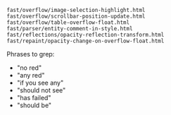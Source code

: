 ```
fast/overflow/image-selection-highlight.html
fast/overflow/scrollbar-position-update.html
fast/overflow/table-overflow-float.html
fast/parser/entity-comment-in-style.html
fast/reflections/opacity-reflection-transform.html
fast/repaint/opacity-change-on-overflow-float.html
```

Phrases to grep:

* "no red"
* "any red"
* "if you see any"
* "should not see"
* "has failed"
* "should be"